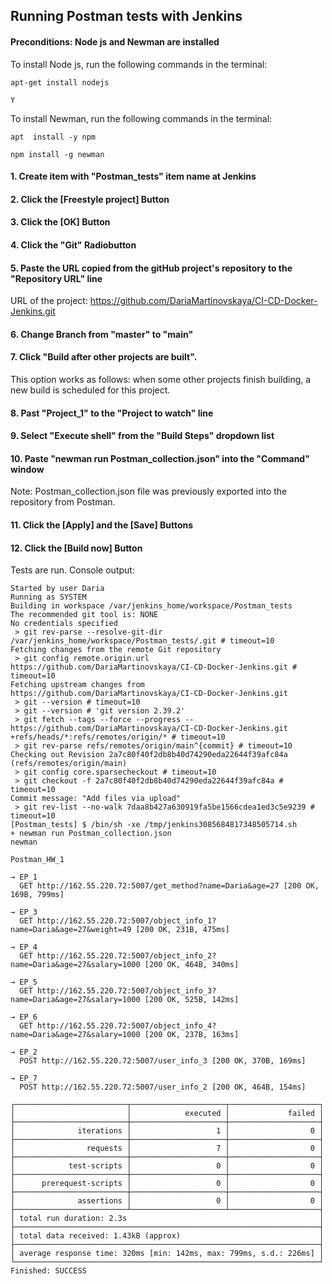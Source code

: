 ## Running Postman tests with Jenkins
#### Preconditions: Node js and Newman are installed

To install Node js, run the following commands in the terminal:
```
apt-get install nodejs
```
```
Y
```
To install Newman, run the following commands in the terminal:
```
apt  install -y npm
```
```
npm install -g newman
```
#### 1. Create item with "Postman_tests" item name at Jenkins


#### 2. Click the [Freestyle project] Button

#### 3. Click the [OK] Button

#### 4. Click the "Git" Radiobutton

#### 5. Paste the URL copied from the gitHub project's repository to the "Repository URL" line

URL of the project: https://github.com/DariaMartinovskaya/CI-CD-Docker-Jenkins.git

#### 6. Change Branch from "master" to "main"

#### 7. Click "Build after other projects are built".

This option works as follows: when some other projects finish building, a new build is scheduled for this project.

#### 8. Past "Project_1" to the "Project to watch" line

#### 9. Select "Execute shell" from the "Build Steps" dropdown list

#### 10. Paste "newman run Postman_collection.json" into the "Command" window

Note: Postman_collection.json file was previously exported into the repository from Postman.

#### 11. Click the [Apply] and the [Save] Buttons

#### 12. Click the [Build now] Button
Tests are run. Console output:
```
Started by user Daria
Running as SYSTEM
Building in workspace /var/jenkins_home/workspace/Postman_tests
The recommended git tool is: NONE
No credentials specified
 > git rev-parse --resolve-git-dir /var/jenkins_home/workspace/Postman_tests/.git # timeout=10
Fetching changes from the remote Git repository
 > git config remote.origin.url https://github.com/DariaMartinovskaya/CI-CD-Docker-Jenkins.git # timeout=10
Fetching upstream changes from https://github.com/DariaMartinovskaya/CI-CD-Docker-Jenkins.git
 > git --version # timeout=10
 > git --version # 'git version 2.39.2'
 > git fetch --tags --force --progress -- https://github.com/DariaMartinovskaya/CI-CD-Docker-Jenkins.git +refs/heads/*:refs/remotes/origin/* # timeout=10
 > git rev-parse refs/remotes/origin/main^{commit} # timeout=10
Checking out Revision 2a7c80f40f2db8b40d74290eda22644f39afc84a (refs/remotes/origin/main)
 > git config core.sparsecheckout # timeout=10
 > git checkout -f 2a7c80f40f2db8b40d74290eda22644f39afc84a # timeout=10
Commit message: "Add files via upload"
 > git rev-list --no-walk 7daa8b427a630919fa5be1566cdea1ed3c5e9239 # timeout=10
[Postman_tests] $ /bin/sh -xe /tmp/jenkins3085684817348505714.sh
+ newman run Postman_collection.json
newman

Postman_HW_1

→ EP_1
  GET http://162.55.220.72:5007/get_method?name=Daria&age=27 [200 OK, 169B, 799ms]

→ EP_3
  GET http://162.55.220.72:5007/object_info_1?name=Daria&age=27&weight=49 [200 OK, 231B, 475ms]

→ EP_4
  GET http://162.55.220.72:5007/object_info_2?name=Daria&age=27&salary=1000 [200 OK, 464B, 340ms]

→ EP_5
  GET http://162.55.220.72:5007/object_info_3?name=Daria&age=27&salary=1000 [200 OK, 525B, 142ms]

→ EP_6
  GET http://162.55.220.72:5007/object_info_4?name=Daria&age=27&salary=1000 [200 OK, 237B, 163ms]

→ EP_2
  POST http://162.55.220.72:5007/user_info_3 [200 OK, 370B, 169ms]

→ EP_7
  POST http://162.55.220.72:5007/user_info_2 [200 OK, 464B, 154ms]

┌─────────────────────────┬─────────────────────┬────────────────────┐
│                         │            executed │             failed │
├─────────────────────────┼─────────────────────┼────────────────────┤
│              iterations │                   1 │                  0 │
├─────────────────────────┼─────────────────────┼────────────────────┤
│                requests │                   7 │                  0 │
├─────────────────────────┼─────────────────────┼────────────────────┤
│            test-scripts │                   0 │                  0 │
├─────────────────────────┼─────────────────────┼────────────────────┤
│      prerequest-scripts │                   0 │                  0 │
├─────────────────────────┼─────────────────────┼────────────────────┤
│              assertions │                   0 │                  0 │
├─────────────────────────┴─────────────────────┴────────────────────┤
│ total run duration: 2.3s                                           │
├────────────────────────────────────────────────────────────────────┤
│ total data received: 1.43kB (approx)                               │
├────────────────────────────────────────────────────────────────────┤
│ average response time: 320ms [min: 142ms, max: 799ms, s.d.: 226ms] │
└────────────────────────────────────────────────────────────────────┘
Finished: SUCCESS
```
